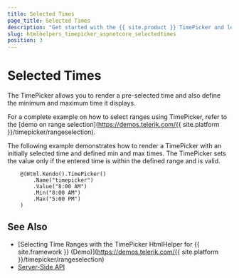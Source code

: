 ```yaml
---
title: Selected Times
page_title: Selected Times
description: "Get started with the {{ site.product }} TimePicker and learn how to set selected times and time ranges in the TimePicker."
slug: htmlhelpers_timepicker_aspnetcore_selectedtimes
position: 3
---
```


# Selected Times

The TimePicker allows you to render a pre-selected time and also define the minimum and maximum time it displays.

For a complete example on how to select ranges using TimePicker, refer to the [demo on range selection](https://demos.telerik.com/{{ site.platform }}/timepicker/rangeselection).

The following example demonstrates how to render a TimePicker with an initially selected time and defined min and max times. The TimePicker sets the value only if the entered time is within the defined range and is valid.

```HtmlHelper
    @(Html.Kendo().TimePicker()
        .Name("timepicker")
        .Value("8:00 AM")
        .Min("8:00 AM")
        .Max("5:00 PM")
    )
```

## See Also

* [Selecting Time Ranges with the TimePicker HtmlHelper for {{ site.framework }} (Demo)](https://demos.telerik.com/{{ site.platform }}/timepicker/rangeselection)
* [Server-Side API](/api/timepicker)
